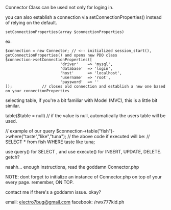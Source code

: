 
Connector Class can be used not only for loging in.

you can also establish a connection via setConnectionProperties() instead of relying on the default.

	setConnectionProperties(array $connectionProperties)
ex.

	$connection = new Connector; // <-- initialized session_start(), getConnectionProperties() and opens new PDO class
	$connection->setConnectionProperties([
							'driver'	=> 'mysql',
							'database' 	=> 'login',
							'host'		=> 'localhost',
							'username'	=> 'root',
							'password'	=> ''
	]);				// closes old connection and establish a new one based on your connectionProperties


selecting table, if you're a bit familiar with Model (MVC), this is a little bit similar.

table($table = null) // if the value is null, automatically the users table will be used.

// example of our query
$connection->table("fish")->where("taste","like","tuna");
// the above code if executed will be:
// 			SELECT * from fish WHERE taste like tuna;


use query() for SELECT , and use execute() for INSERT, UPDATE, DELETE. getch?

naahh... enough instructions, read the goddamn Connector.php

NOTE: dont forget to initialize an instance of Connector.php on top of your every page. remember, ON TOP.

contact me if there's a goddamn issue. okay?

email: electro7bug@gmail.com
facebook: /rwx777kid.ph